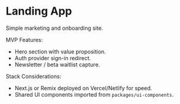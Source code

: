 # Landing App

Simple marketing and onboarding site.

MVP Features:
- Hero section with value proposition.
- Auth provider sign-in redirect.
- Newsletter / beta waitlist capture.

Stack Considerations:
- Next.js or Remix deployed on Vercel/Netlify for speed.
- Shared UI components imported from `packages/ui-components`.

